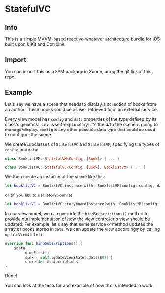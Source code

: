 # StatefulVC

## Info

This is a simple MVVM-based reactive-whatever architecture bundle for iOS built upon UIKit and Combine.

## Import

You can import this as a SPM package in Xcode, using the git link of this repo.

## Example

Let's say we have a scene that needs to display a collection of books from an author. These books could be as well retrieved from an external service.

Every view model has `config` and `data` properties of the type defined by its class's generics. `data` is self-explanatory: it's the data the scene is going to manage/display. `config` is any other possible data type that could be used to configure the scene.

We create subclasses of `StatefulVC` and `StatefulVM`, specifying the types of `config` and `data`:

```swift
class BooklistVM: StatefulVM<Config, [Book]> { ... }

class BooklistVC: StatefulVC<Config, [Book], BooklistVM> { ... }
```

We then create an instance of the scene like this:

```swift
let booklistVC = BoolistVC.instance(with: BooklistVM(config: config, data: author.books))
```

or (if you like to use storyboards):

```swift
let booklistVC = BoolistVC.storyboardInstance(with: BooklistVM(config: config, data: author.books))
```

In our view model, we can override the `bindSubscriptions()` method to provide our implementation of how the view controller's view should be updated. For example, let's say that some service or method updates the array of books stored in `data`: we can update the view accordingly by calling `updateViewState()`:

```swift
override func bindSubscriptions() {
    $data
        .dropFirst()
        .sink { self.updateViewState(.data($0)) }
        .store(in: &subscriptions)
}
```
Done!

You can look at the tests for and example of how this is intended to work.
